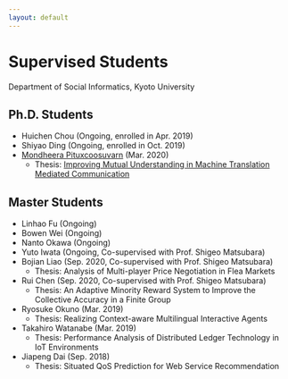 ```yaml
---
layout: default
---
```


# Supervised Students
Department of Social Informatics, Kyoto University

## Ph.D. Students
- Huichen Chou (Ongoing, enrolled in Apr. 2019)
- Shiyao Ding (Ongoing, enrolled in Oct. 2019)
- [Mondheera Pituxcoosuvarn](http://www.ritsumei.ac.jp/~mond-p/) (Mar. 2020)
  - Thesis: [Improving Mutual Understanding in Machine Translation Mediated Communication](https://doi.org/10.14989/doctor.k22579)

## Master Students
- Linhao Fu (Ongoing)
- Bowen Wei (Ongoing)
- Nanto Okawa (Ongoing)
- Yuto Iwata (Ongoing, Co-supervised with Prof. Shigeo Matsubara)
- Bojian Liao (Sep. 2020, Co-supervised with Prof. Shigeo Matsubara)
  - Thesis: Analysis of Multi-player Price Negotiation in Flea Markets
- Rui Chen (Sep. 2020, Co-supervised with Prof. Shigeo Matsubara)
  - Thesis: An Adaptive Minority Reward System to Improve the Collective Accuracy in a Finite Group
- Ryosuke Okuno (Mar. 2019)
  - Thesis: Realizing Context-aware Multilingual Interactive Agents
- Takahiro Watanabe (Mar. 2019)
  - Thesis: Performance Analysis of Distributed Ledger Technology in IoT Environments
- Jiapeng Dai (Sep. 2018)
  - Thesis: Situated QoS Prediction for Web Service Recommendation
